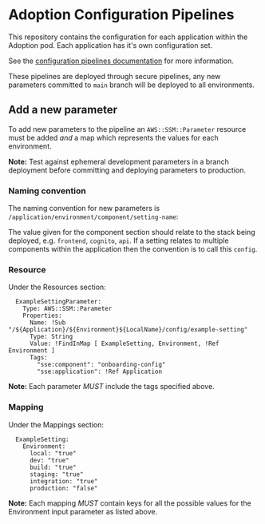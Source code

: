 # Adoption Configuration Pipelines

This repository contains the configuration for each application within the Adoption pod. Each application has it's own configuration set.

See the [configuration pipelines documentation](https://govukverify.atlassian.net/wiki/spaces/PLAT/pages/3071705136/How+to+create+a+configuration+pipeline) for more information.

These pipelines are deployed through secure pipelines, any new parameters committed to `main` branch will be deployed to all environments.

## Add a new parameter

To add new parameters to the pipeline an `AWS::SSM::Parameter` resource must be added _and_ a map which represents the values for each environment.

**Note:** Test against ephemeral development parameters in a branch deployment before committing and deploying parameters to production.

### Naming convention

The naming convention for new parameters is `/application/environment/component/setting-name`:

The value given for the component section should relate to the stack being deployed, e.g. `frontend`, `cognito`, `api`. If a setting relates to multiple components within the application then the convention is to call this `config`.

### Resource

Under the Resources section:
```
  ExampleSettingParameter:
    Type: AWS::SSM::Parameter
    Properties:
      Name: !Sub "/${Application}/${Environment}${LocalName}/config/example-setting"
      Type: String
      Value: !FindInMap [ ExampleSetting, Environment, !Ref Environment ]
      Tags:
        "sse:component": "onboarding-config"
        "sse:application": !Ref Application
```

**Note:** Each parameter _MUST_ include the tags specified above.

### Mapping

Under the Mappings section:
```
  ExampleSetting:
    Environment:
      local: "true"
      dev: "true"
      build: "true"
      staging: "true"
      integration: "true"
      production: "false"
```

**Note:** Each mapping _MUST_ contain keys for all the possible values for the Environment input parameter as listed above.
